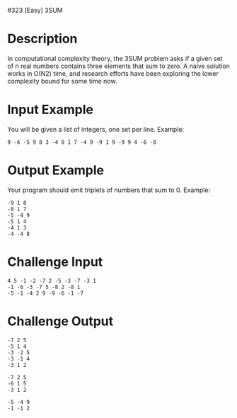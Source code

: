 #323 [Easy] 3SUM

# Description
In computational complexity theory, the 3SUM problem asks if a given set of n real numbers contains three elements that sum to zero. A naive solution works in O(N2) time, and research efforts have been exploring the lower complexity bound for some time now. 

# Input Example
You will be given a list of integers, one set per line. Example:


```
9 -6 -5 9 8 3 -4 8 1 7 -4 9 -9 1 9 -9 9 4 -6 -8
```
# Output Example
Your program should emit triplets of numbers that sum to 0. Example:


```
-9 1 8
-8 1 7
-5 -4 9
-5 1 4
-4 1 3
-4 -4 8
```
# Challenge Input

```
4 5 -1 -2 -7 2 -5 -3 -7 -3 1
-1 -6 -3 -7 5 -8 2 -8 1
-5 -1 -4 2 9 -9 -6 -1 -7
```
# Challenge Output

```
-7 2 5
-5 1 4
-3 -2 5
-3 -1 4
-3 1 2

-7 2 5
-6 1 5
-3 1 2

-5 -4 9
-1 -1 2
```
